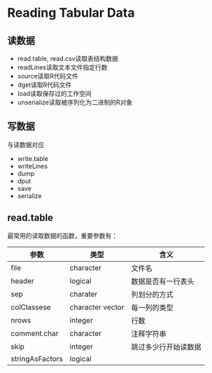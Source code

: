 # Reading Tabular Data

## 读数据
- read.table, read.csv读取表结构数据
- readLines读取文本文件指定行数
- source读取R代码文件
- dget读取R代码文件
- load读取保存过的工作空间
- unserialize读取被序列化为二进制的R对象

## 写数据
与读数据对应
- write.table
- writeLines
- dump
- dput
- save
- serialize

## read.table
最常用的读取数据的函数，重要参数有：

|参数|类型|含义|  
|---|---|---|  
| file | character|文件名|  
| header | logical| 数据是否有一行表头|  
| sep |charater|列划分的方式|  
| colClassese|character vector|每一列的类型|  
| nrows|integer|行数|  
| comment.char| character| 注释字符串|  
| skip| integer| 跳过多少行开始读数据|  
|stringAsFactors| logical| |  



